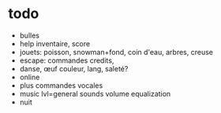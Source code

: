 # todo
- bulles
- help inventaire, score
- jouets: poisson, snowman+fond, coin d'eau, arbres, creuse
- escape: commandes credits, 
- danse, œuf couleur, lang, saleté?
- online
- plus commandes vocales
- music lvl=general sounds volume equalization
- nuit